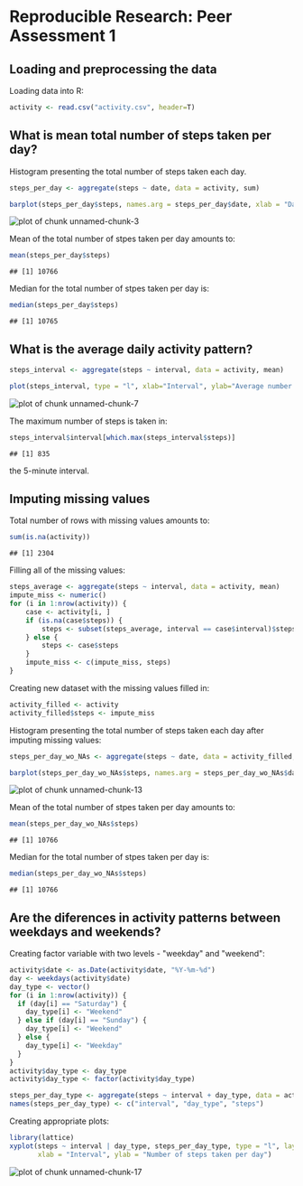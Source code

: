 # Reproducible Research: Peer Assessment 1

## Loading and preprocessing the data

Loading data into R:


```r
activity <- read.csv("activity.csv", header=T)
```

## What is mean total number of steps taken per day?

Histogram presenting the total number of steps taken each day.


```r
steps_per_day <- aggregate(steps ~ date, data = activity, sum)
```


```r
barplot(steps_per_day$steps, names.arg = steps_per_day$date, xlab = "Date", ylab = "Number of steps per day", main="Total number of steps taken each day")
```

![plot of chunk unnamed-chunk-3](figure/unnamed-chunk-3.png) 

Mean of the total number of stpes taken per day amounts to:


```r
mean(steps_per_day$steps)
```

```
## [1] 10766
```

Median for the total number of stpes taken per day is:


```r
median(steps_per_day$steps)
```

```
## [1] 10765
```

## What is the average daily activity pattern?


```r
steps_interval <- aggregate(steps ~ interval, data = activity, mean)
```

```r
plot(steps_interval, type = "l", xlab="Interval", ylab="Average number of steps", main="Average number of steps taken across all days")
```

![plot of chunk unnamed-chunk-7](figure/unnamed-chunk-7.png) 

The maximum number of steps is taken in:

```r
steps_interval$interval[which.max(steps_interval$steps)]
```

```
## [1] 835
```
the 5-minute interval.

## Imputing missing values

Total number of rows with missing values amounts to:

```r
sum(is.na(activity))
```

```
## [1] 2304
```

Filling all of the missing values:

```r
steps_average <- aggregate(steps ~ interval, data = activity, mean)
impute_miss <- numeric()
for (i in 1:nrow(activity)) {
    case <- activity[i, ]
    if (is.na(case$steps)) {
        steps <- subset(steps_average, interval == case$interval)$steps
    } else {
        steps <- case$steps
    }
    impute_miss <- c(impute_miss, steps)
}
```

Creating new dataset with the missing values filled in:

```r
activity_filled <- activity
activity_filled$steps <- impute_miss
```

Histogram presenting the total number of steps taken each day after imputing missing values:

```r
steps_per_day_wo_NAs <- aggregate(steps ~ date, data = activity_filled, sum)
```

```r
barplot(steps_per_day_wo_NAs$steps, names.arg = steps_per_day_wo_NAs$date, xlab = "Date", ylab = "Number of steps per day", main="Total number of steps taken each day after imputing NAs")
```

![plot of chunk unnamed-chunk-13](figure/unnamed-chunk-13.png) 

Mean of the total number of stpes taken per day amounts to:

```r
mean(steps_per_day_wo_NAs$steps)
```

```
## [1] 10766
```

Median for the total number of stpes taken per day is:

```r
median(steps_per_day_wo_NAs$steps)
```

```
## [1] 10766
```

## Are the diferences in activity patterns between weekdays and weekends?

Creating factor variable with two levels - "weekday" and "weekend":

```r
activity$date <- as.Date(activity$date, "%Y-%m-%d")
day <- weekdays(activity$date)
day_type <- vector()
for (i in 1:nrow(activity)) {
  if (day[i] == "Saturday") {
    day_type[i] <- "Weekend"
  } else if (day[i] == "Sunday") {
    day_type[i] <- "Weekend"
  } else {
    day_type[i] <- "Weekday"
  }
}
activity$day_type <- day_type
activity$day_type <- factor(activity$day_type)

steps_per_day_type <- aggregate(steps ~ interval + day_type, data = activity, mean)
names(steps_per_day_type) <- c("interval", "day_type", "steps")
```

Creating appropriate plots:

```r
library(lattice)
xyplot(steps ~ interval | day_type, steps_per_day_type, type = "l", layout = c(1, 2), 
       xlab = "Interval", ylab = "Number of steps taken per day")
```

![plot of chunk unnamed-chunk-17](figure/unnamed-chunk-17.png) 
